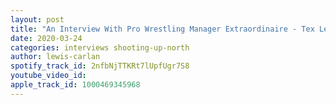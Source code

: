 ```yaml
---
layout: post
title: "An Interview With Pro Wrestling Manager Extraordinaire - Tex Lexus"
date: 2020-03-24
categories: interviews shooting-up-north
author: lewis-carlan
spotify_track_id: 2nfbNjTTKRt7lUpfUgr7S8
youtube_video_id: 
apple_track_id: 1000469345968
---
```

